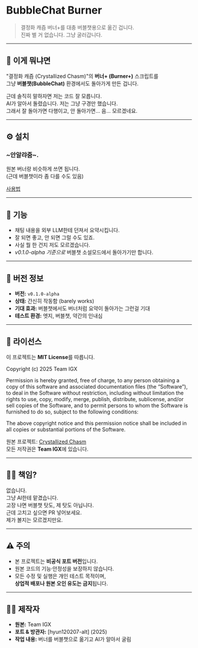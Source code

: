 # BubbleChat Burner

> 결정화 캐즘 버너+를 대충 버블챗용으로 옮긴 겁니다.  
> 진짜 별 거 없습니다. 그냥 굴러갑니다.

---

## 💬 이게 뭐냐면

"결정화 캐즘 (Crystallized Chasm)"의 **버너+ (Burner+)** 스크립트를  
그냥 **버블챗(BubbleChat)** 환경에서도 돌아가게 만든 겁니다.

근데 솔직히 말하자면 저는 코드 잘 모릅니다.  
AI가 알아서 돌렸습니다. 저는 그냥 구경만 했습니다.  
그래서 잘 돌아가면 다행이고, 안 돌아가면… 음… 모르겠네요.

---

## ⚙️ 설치
### ~안알랴줌~.  
원본 버너랑 비슷하게 쓰면 됩니다.  
(근데 버블챗이라 좀 다를 수도 있음)

[사용법](https://zerosquare.me/hyun120207/85515)

---

## 🧠 기능

- 채팅 내용을 외부 LLM한테 던져서 요약시킵니다.  
- 잘 되면 좋고, 안 되면 그럴 수도 있죠.  
- 사실 뭘 한 건지 저도 모르겠습니다.
- *v0.1.0-alpha 기준으로* 버블챗 소설모드에서 돌아가기만 합니다.

---

## 🧩 버전 정보

- **버전:** `v0.1.0-alpha`
- **상태:** 간신히 작동함 (barely works)
- **기대 효과:** 버블챗에서도 버너처럼 요약이 돌아가는 그런걸 기대
- **테스트 환경:** 엣지, 버블챗, 약간의 인내심

---

## 📜 라이선스

이 프로젝트는 **MIT License**를 따릅니다.

Copyright (c) 2025 Team IGX

Permission is hereby granted, free of charge, to any person obtaining a copy
of this software and associated documentation files (the “Software”), to deal
in the Software without restriction, including without limitation the rights
to use, copy, modify, merge, publish, distribute, sublicense, and/or sell
copies of the Software, and to permit persons to whom the Software is furnished
to do so, subject to the following conditions:

The above copyright notice and this permission notice shall be included in all
copies or substantial portions of the Software.

원본 프로젝트: [Crystallized Chasm](https://github.com/milkyway0308/crystallized-chasm)  
모든 저작권은 **Team IGX**에 있습니다.

---

## 🧍‍♂️ 책임?

없습니다.  
그냥 AI한테 맡겼습니다.  
고장 나면 버블챗 탓도, 제 탓도 아닙니다.  
근데 고치고 싶으면 PR 넣어보세요.  
제가 볼지는 모르겠지만요.

---

## ⚠️ 주의

- 본 프로젝트는 **비공식 포트 버전**입니다.  
- 원본 코드의 기능·안정성을 보장하지 않습니다.  
- 모든 수정 및 실행은 개인 테스트 목적이며,  
  **상업적 배포나 원본 오인 유도는 금지**됩니다.

---

## 🙋‍♂️ 제작자

- **원본:** Team IGX  
- **포트 & 방관자:** [hyun120207-alt] (2025)  
- **작업 내용:** 버너를 버블챗으로 옮기고 AI가 알아서 굴림


